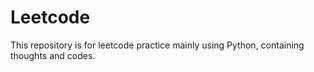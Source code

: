 # Leetcode
This repository is for leetcode practice mainly using Python, containing thoughts and codes.
